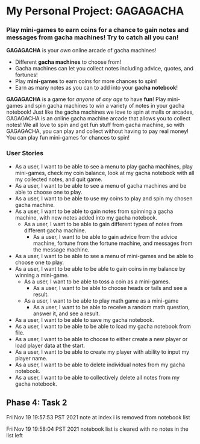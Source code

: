 # My Personal Project: GAGAGACHA

### Play mini-games to earn coins for a chance to gain notes and messages from gacha machines! Try to catch all you can!

**GAGAGACHA** is your *own* online arcade of gacha machines!
- Different **gacha machines** to choose from!
- Gacha machines can let you collect notes including advice, quotes, and fortunes!
- Play **mini-games** to earn coins for more chances to spin!
- Earn as many notes as you can to add into your **gacha notebook**!

**GAGAGACHA** is a game for *anyone* of *any age* to have **fun**! Play mini-games and spin gacha machines 
to win a variety of notes in your gacha notebook! Just like the gacha machines we love to spin at malls or 
arcades, GAGAGACHA is an online gacha machine arcade that allows you to collect notes! We all love 
to spin and get fun stuff from gacha machine, so with GAGAGACHA, you can play and collect without having to
pay real money! You can play fun mini-games for chances to spin!

### User Stories
- As a user, I want to be able to see a menu to play gacha machines, play mini-games, check my coin balance, look at my 
  gacha notebook with all my collected notes, and quit game.
- As a user, I want to be able to see a menu of gacha machines and be able to choose one to play.
- As a user, I want to be able to use my coins to play and spin my chosen gacha machine.
- As a user, I want to be able to gain notes from spinning a gacha machine, with new notes added into my gacha notebook.
  - As a user, I want to be able to gain different types of notes from different gacha machine.
    - As a user, I want to be able to gain advice from the advice machine, fortune from the fortune machine, and 
      messages from the message machine.
- As a user, I want to be able to see a menu of mini-games and be able to choose one to play.
- As a user, I want to be able to be able to gain coins in my balance by winning a mini-game.
  - As a user, I want to be able to toss a coin as a mini-games.
    - As a user, I want to be able to choose heads or tails and see a result.
  - As a user, I want to be able to play math game as a mini-game
    - As a user, I want to be able to receive a random math question, answer it, and see a result.
- As a user, I want to be able to save my gacha notebook.
- As a user, I want to be able to be able to load my gacha notebook from file.
- As a user, I want to be able to choose to either create a new player or load player data at the start.
- As a user, I want to be able to create my player with ability to input my player name.
- As a user, I want to be able to delete individual notes from my gacha notebook.
- As a user, I want to be able to collectively delete all notes from my gacha notebook.

## Phase 4: Task 2
Fri Nov 19 19:57:53 PST 2021
note at index i is removed from notebook list

Fri Nov 19 19:58:04 PST 2021
notebook list is cleared with no notes in the list left